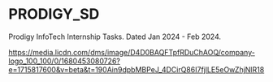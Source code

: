 # PRODIGY_SD
Prodigy InfoTech Internship Tasks.
Dated Jan 2024 - Feb 2024.

https://media.licdn.com/dms/image/D4D0BAQFTpfRDuChAOQ/company-logo_100_100/0/1680453080726?e=1715817600&v=beta&t=190Ain9dpbMBPeJ_4DCirQ86I7fjlLE5eOwZhjNlR18
